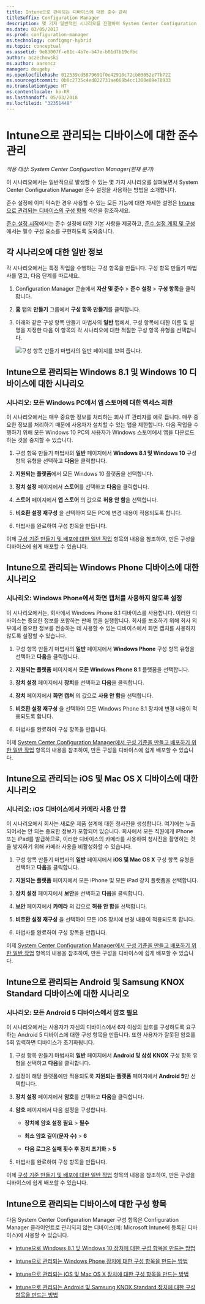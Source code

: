 ```yaml
---
title: Intune으로 관리되는 디바이스에 대한 준수 관리
titleSuffix: Configuration Manager
description: 몇 가지 일반적인 시나리오를 진행하여 System Center Configuration Manager의 준수 설정에 대해 알아봅니다.
ms.date: 03/05/2017
ms.prod: configuration-manager
ms.technology: configmgr-hybrid
ms.topic: conceptual
ms.assetid: 9e83007f-e81c-4b7e-b47e-b01d7b19cfbc
author: aczechowski
ms.author: aaroncz
manager: dougeby
ms.openlocfilehash: 012539cd5879691f0e42910c72cb03052e77b722
ms.sourcegitcommit: 0b0c2735c4ed822731ae069b4cc1380e89e78933
ms.translationtype: HT
ms.contentlocale: ko-KR
ms.lasthandoff: 05/03/2018
ms.locfileid: "32351448"
---
```

# <a name="managing-compliance-on-devices-managed-with-intune"></a>Intune으로 관리되는 디바이스에 대한 준수 관리

*적용 대상: System Center Configuration Manager(현재 분기)*

이 시나리오에서는 일반적으로 발생할 수 있는 몇 가지 시나리오를 살펴보면서 System Center Configuration Manager 준수 설정을 사용하는 방법을 소개합니다.  

 준수 설정에 이미 익숙한 경우 사용할 수 있는 모든 기능에 대한 자세한 설명은 [Intune으로 관리되는 디바이스의 구성 항목](#configuration-items-for-devices-managed-with-intune) 섹션을 참조하세요.  

 [준수 설정 시작](../../compliance/get-started/get-started-with-compliance-settings.md)에서는 준수 설정에 대한 기본 사항을 제공하고, [준수 설정 계획 및 구성](../../compliance/plan-design/plan-for-and-configure-compliance-settings.md)에서는 필수 구성 요소를 구현하도록 도와줍니다.  

## <a name="general-information-for-each-scenario"></a>각 시나리오에 대한 일반 정보  
 각 시나리오에서는 특정 작업을 수행하는 구성 항목을 만듭니다. 구성 항목 만들기 마법사를 열고, 다음 단계를 따르세요.  

1.  Configuration Manager 콘솔에서 **자산 및 준수** > **준수 설정** > **구성 항목**을 클릭합니다.  

3.  **홈** 탭의 **만들기** 그룹에서 **구성 항목 만들기**를 클릭합니다.  

4.  아래와 같은 구성 항목 만들기 마법사의 **일반** 탭에서, 구성 항목에 대한 이름 및 설명을 지정한 다음 이 항목의 각 시나리오에 대한 적절한 구성 항목 유형을 선택합니다.  

     ![구성 항목 만들기 마법사의 일반 페이지를 보여 줍니다.](media/Compliance-Settings-Wizard---1.png)  

## <a name="scenarios-for-windows-81-and-windows-10-devices-managed-with-intune"></a>Intune으로 관리되는 Windows 8.1 및 Windows 10 디바이스에 대한 시나리오  

### <a name="scenario-restrict-access-to-the-app-store-on-all-windows-pcs"></a>시나리오: 모든 Windows PC에서 앱 스토어에 대한 액세스 제한  
 이 시나리오에서는 매우 중요한 정보를 처리하는 회사 IT 관리자를 예로 듭니다. 매우 중요한 정보를 처리하기 때문에 사용자가 설치할 수 있는 앱을 제한합니다. 다음 작업을 수행하기 위해 모든 Windows 10 PC의 사용자가 Windows 스토어에서 앱을 다운로드하는 것을 중지할 수 있습니다.  

1.  구성 항목 만들기 마법사의 **일반** 페이지에서 **Windows 8.1 및 Windows 10** 구성 항목 유형을 선택하고 **다음**을 클릭합니다.  

2.  **지원되는 플랫폼**에서 모든 Windows 10 플랫폼을 선택합니다.  

3.  **장치 설정** 페이지에서 **스토어**를 선택하고 **다음**을 클릭합니다.  

4.  **스토어** 페이지에서 **앱 스토어** 의 값으로 **허용 안 함**을 선택합니다.  

5.  **비호환 설정 재구성** 을 선택하여 모든 PC에 변경 내용이 적용되도록 합니다.  

6.  마법사를 완료하여 구성 항목을 만듭니다.  

 이제 [구성 기준 만들기 및 배포에 대한 일반 작업](../../compliance/plan-design/common-tasks-for-creating-and-deploying-configuration-baselines.md) 항목의 내용을 참조하여, 만든 구성을 디바이스에 쉽게 배포할 수 있습니다.  

## <a name="scenarios-for-windows-phone-devices-managed-with-intune"></a>Intune으로 관리되는 Windows Phone 디바이스에 대한 시나리오  

### <a name="scenario-disable-the-use-of-screen-capture-on-a-windows-phone"></a>시나리오: Windows Phone에서 화면 캡처를 사용하지 않도록 설정  
 이 시나리오에서는, 회사에서 Windows Phone 8.1 디바이스를 사용합니다. 이러한 디바이스는 중요한 정보를 포함하는 판매 앱을 실행합니다. 회사를 보호하기 위해 회사 외부에서 중요한 정보를 전송하는 데 사용할 수 있는 디바이스에서 화면 캡처를 사용하지 않도록 설정할 수 있습니다.  

1.  구성 항목 만들기 마법사의 **일반** 페이지에서 **Windows Phone** 구성 항목 유형을 선택하고 **다음**을 클릭합니다.  

2.  **지원되는 플랫폼** 페이지에서 **모든 Windows Phone 8.1** 플랫폼을 선택합니다.  

3.  **장치 설정** 페이지에서 **장치**를 선택하고 **다음**을 클릭합니다.  

4.  **장치** 페이지에서 **화면 캡처** 의 값으로 **사용 안 함**을 선택합니다.  

5.  **비호환 설정 재구성** 을 선택하여 모든 Windows Phone 8.1 장치에 변경 내용이 적용되도록 합니다.  

6.  마법사를 완료하여 구성 항목을 만듭니다.  

 이제 [System Center Configuration Manager에서 구성 기준을 만들고 배포하기 위한 일반 작업](../../compliance/plan-design/common-tasks-for-creating-and-deploying-configuration-baselines.md) 항목의 내용을 참조하여, 만든 구성을 디바이스에 쉽게 배포할 수 있습니다.  

## <a name="scenarios-for-ios-and-mac-os-x-devices-managed-with-intune"></a>Intune으로 관리되는 iOS 및 Mac OS X 디바이스에 대한 시나리오  

### <a name="scenario-disable-the-camera-on-ios-devices"></a>시나리오: iOS 디바이스에서 카메라 사용 안 함  
 이 시나리오에서 회사는 새로운 제품 설계에 대한 청사진을 생성합니다. 여기에는 누출되어서는 안 되는 중요한 정보가 포함되어 있습니다. 회사에서 모든 직원에게 iPhone 또는 iPad를 발급하므로, 이러한 디바이스의 카메라를 사용하여 청사진을 촬영하는 것을 방지하기 위해 카메라 사용을 비활성화할 수 있습니다.  

1.  구성 항목 만들기 마법사의 **일반** 페이지에서 **iOS 및 Mac OS X** 구성 항목 유형을 선택하고 **다음**을 클릭합니다.  

2.  **지원되는 플랫폼** 페이지에서 모든 iPhone 및 모든 iPad 장치 플랫폼을 선택합니다.  

3.  **장치 설정** 페이지에서 **보안**을 선택하고 **다음**을 클릭합니다.  

4.  **보안** 페이지에서 **카메라** 의 값으로 **허용 안 함**을 선택합니다.  

5.  **비호환 설정 재구성** 을 선택하여 모든 iOS 장치에 변경 내용이 적용되도록 합니다.  

6.  마법사를 완료하여 구성 항목을 만듭니다.  

 이제 [System Center Configuration Manager에서 구성 기준을 만들고 배포하기 위한 일반 작업](../../compliance/plan-design/common-tasks-for-creating-and-deploying-configuration-baselines.md) 항목의 내용을 참조하여, 만든 구성을 디바이스에 쉽게 배포할 수 있습니다.  

## <a name="scenarios-for-android-and-samsung-knox-standard-devices-managed-with-intune"></a>Intune으로 관리되는 Android 및 Samsung KNOX Standard 디바이스에 대한 시나리오  

### <a name="scenario-require-a-password-on-all-android-5-devices"></a>시나리오: 모든 Android 5 디바이스에서 암호 필요  
 이 시나리오에서는 사용자가 자신의 디바이스에서 6자 이상의 암호를 구성하도록 요구하는 Android 5 디바이스에 대한 구성 항목을 만듭니다. 또한 사용자가 잘못된 암호를 5회 입력하면 디바이스가 초기화됩니다.  

1.  구성 항목 만들기 마법사의 **일반** 페이지에서 **Android 및 삼성 KNOX** 구성 항목 유형을 선택하고 **다음**을 클릭합니다.  

2.  설정이 해당 플랫폼에만 적용되도록 **지원되는 플랫폼** 페이지에서 **Android 5**만 선택합니다.  

3.  **장치 설정** 페이지에서 **암호**를 선택하고 **다음**을 클릭합니다.  

4.  **암호** 페이지에서 다음 설정을 구성합니다.  

    -   **장치에 암호 설정 필요** > **필수**  

    -   **최소 암호 길이(문자 수)** > **6**  

    -   **다음 로그온 실패 횟수 후 장치 초기화** > **5**  

5.  마법사를 완료하여 구성 항목을 만듭니다.  

 이제 [구성 기준 만들기 및 배포에 대한 일반 작업](../../compliance/plan-design/common-tasks-for-creating-and-deploying-configuration-baselines.md) 항목의 내용을 참조하여, 만든 구성을 디바이스에 쉽게 배포할 수 있습니다.  

## <a name="configuration-items-for-devices-managed-with-intune"></a>Intune으로 관리되는 디바이스에 대한 구성 항목

다음 System Center Configuration Manager 구성 항목은 Configuration Manager 클라이언트로 관리되지 않는 디바이스(예: Microsoft Intune에 등록된 디바이스)에 사용할 수 있습니다.  

 -   [Intune으로 Windows 8.1 및 Windows 10 장치에 대한 구성 항목을 만드는 방법](create-configuration-items-for-windows-8.1-and-windows-10-devices-managed-without-the-client.md)  

 -   [Intune으로 관리되는 Windows Phone 장치에 대한 구성 항목을 만드는 방법](create-configuration-items-for-windows-phone-devices-managed-without-the-client.md)  

 -   [Intune으로 관리되는 iOS 및 Mac OS X 장치에 대한 구성 항목을 만드는 방법](create-configuration-items-for-ios-and-mac-os-x-devices-managed-without-the-client.md)  

 -   [Intune으로 관리되는 Android 및 Samsung KNOX Standard 장치에 대한 구성 항목을 만드는 방법](create-configuration-items-for-android-and-samsung-knox-devices-managed-without-the-client.md)  
